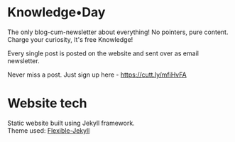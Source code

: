 # Knowledge•Day

The only blog-cum-newsletter about everything! No pointers, pure content.  
Charge your curiosity, It's free Knowledge!

Every single post is posted on the website and sent over as email newsletter.  

Never miss a post. Just sign up here - https://cutt.ly/mfiHvFA

# Website tech

Static website built using Jekyll framework.  
Theme used: [Flexible-Jekyll](Flexible-Jekyll)
